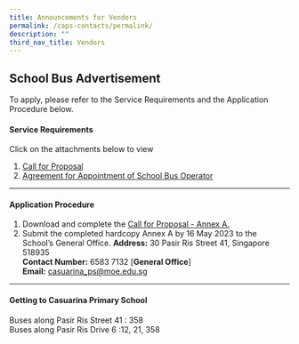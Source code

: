 ```yaml
---
title: Announcements for Vendors
permalink: /caps-contacts/permalink/
description: ""
third_nav_title: Vendors
---
```

## **School Bus Advertisement**

To apply, please refer to the Service Requirements and the Application Procedure below.

#### **Service Requirements**<br>

Click on the attachments below to view<br> 
1. [Call for Proposal](/files/call%20for%20proprosal%20for%20appointment%20of%20school%20bus%20operator%20to%20provide%20school%20bus%20services.pdf) 
2. [Agreement for Appointment of School Bus Operator](/files/agreement%20for%20appointment%20of%20school%20bus%20operator.pdf)
* * *
#### **Application Procedure**

1. Download and complete the [Call for Proposal - Annex A.](/files/annex%20a%20-%20casuarina%20pri%20sch.pdf)
2. Submit the completed hardcopy Annex A by 16 May 2023 to the School’s General Office.
**Address:** 30 Pasir Ris Street 41, Singapore 518935<br>
**Contact Number:** 6583 7132 [**General Office**]<br>
**Email:** casuarina_ps@moe.edu.sg
* * *

#### **Getting to Casuarina Primary School**

Buses along Pasir Ris Street 41 : 358<br>
Buses along Pasir Ris Drive 6 :12, 21, 358<br>